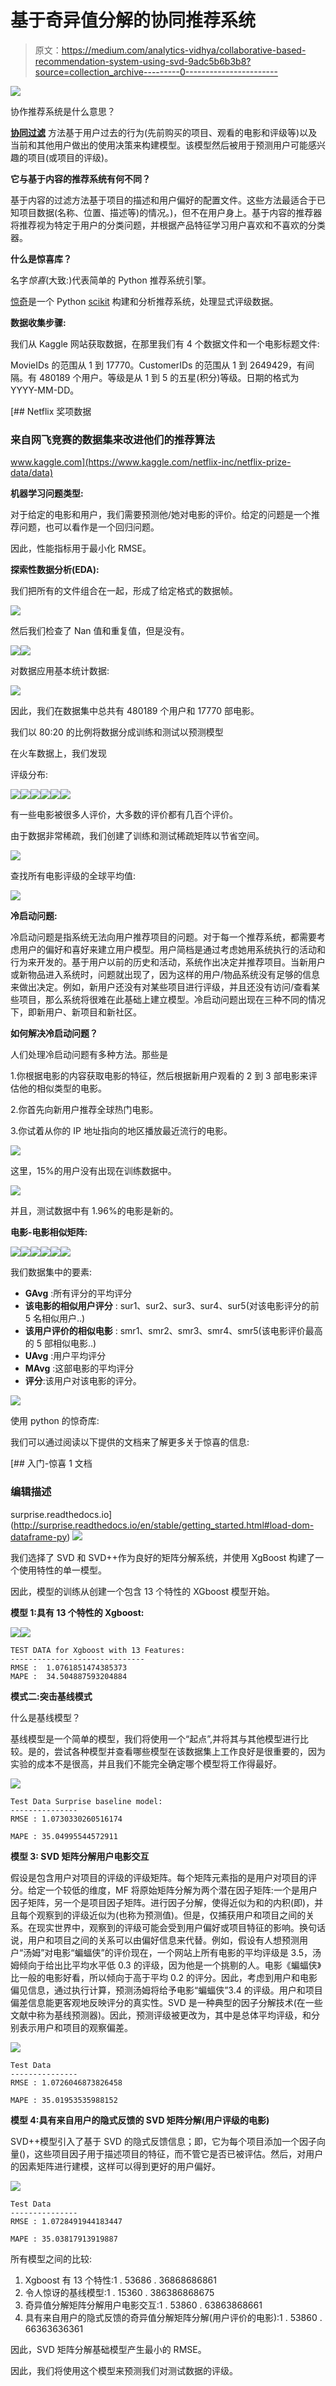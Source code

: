 # 基于奇异值分解的协同推荐系统

> 原文：<https://medium.com/analytics-vidhya/collaborative-based-recommendation-system-using-svd-9adc5b6b3b8?source=collection_archive---------0----------------------->

![](img/264d52642d1334a2e8751be3c389d7f4.png)

协作推荐系统是什么意思？

[**协同过滤**](https://en.wikipedia.org/wiki/Collaborative_filtering) 方法基于用户过去的行为(先前购买的项目、观看的电影和评级等)以及当前和其他用户做出的使用决策来构建模型。该模型然后被用于预测用户可能感兴趣的项目(或项目的评级)。

**它与基于内容的推荐系统有何不同？**

基于内容的过滤方法基于项目的描述和用户偏好的配置文件。这些方法最适合于已知项目数据(名称、位置、描述等)的情况。)，但不在用户身上。基于内容的推荐器将推荐视为特定于用户的分类问题，并根据产品特征学习用户喜欢和不喜欢的分类器。

**什么是惊喜库？**

名字*惊喜*(大致:)代表简单的 Python 推荐系统引擎。

[惊奇](http://surpriselib.com/)是一个 Python [scikit](https://www.scipy.org/scikits.html) 构建和分析推荐系统，处理显式评级数据。

**数据收集步骤:**

我们从 Kaggle 网站获取数据，在那里我们有 4 个数据文件和一个电影标题文件:

MovieIDs 的范围从 1 到 17770。CustomerIDs 的范围从 1 到 2649429，有间隔。有 480189 个用户。等级是从 1 到 5 的五星(积分)等级。日期的格式为 YYYY-MM-DD。

[](https://www.kaggle.com/netflix-inc/netflix-prize-data/data) [## Netflix 奖项数据

### 来自网飞竞赛的数据集来改进他们的推荐算法

www.kaggle.com](https://www.kaggle.com/netflix-inc/netflix-prize-data/data) 

**机器学习问题类型:**

对于给定的电影和用户，我们需要预测他/她对电影的评价。给定的问题是一个推荐问题，也可以看作是一个回归问题。

因此，性能指标用于最小化 RMSE。

**探索性数据分析(EDA):**

我们把所有的文件组合在一起，形成了给定格式的数据帧。

![](img/e55d326272e9d74ba0365219e288c8cb.png)

然后我们检查了 Nan 值和重复值，但是没有。

![](img/4f51badfb6a92285000d2c28a360809c.png)![](img/ad56cb6029c3aeb073cbeed210d5c1a1.png)

对数据应用基本统计数据:

![](img/b82a1b181add2dc30af29595e2c4131d.png)

因此，我们在数据集中总共有 480189 个用户和 17770 部电影。

我们以 80:20 的比例将数据分成训练和测试以预测模型

在火车数据上，我们发现

评级分布:

![](img/80f0a676e58a6f63e8d17857b8050d5b.png)![](img/c152f3f6ef0262c84df01c0e274df60b.png)![](img/756102b916aa7e5cc1c2e718a101a042.png)![](img/b894f7b396484e9a8901e3faf43e8f97.png)![](img/5a327df96b1ad85786796a98097f2026.png)![](img/afcba22f2119dd5f9bcb53155aae6bd5.png)

有一些电影被很多人评价，大多数的评价都有几百个评价。

由于数据非常稀疏，我们创建了训练和测试稀疏矩阵以节省空间。

![](img/eec8a00239aa65fa9a47d72d2818bebc.png)

查找所有电影评级的全球平均值:

![](img/14f929ee75b10db4c2c3d64747eaa212.png)

**冷启动问题:**

冷启动问题是指系统无法向用户推荐项目的问题。对于每一个推荐系统，都需要考虑用户的偏好和喜好来建立用户模型。用户简档是通过考虑她用系统执行的活动和行为来开发的。基于用户以前的历史和活动，系统作出决定并推荐项目。当新用户或新物品进入系统时，问题就出现了，因为这样的用户/物品系统没有足够的信息来做出决定。例如，新用户还没有对某些项目进行评级，并且还没有访问/查看某些项目，那么系统将很难在此基础上建立模型。冷启动问题出现在三种不同的情况下，即新用户、新项目和新社区。

**如何解决冷启动问题？**

人们处理冷启动问题有多种方法。那些是

1.你根据电影的内容获取电影的特征，然后根据新用户观看的 2 到 3 部电影来评估他的相似类型的电影。

2.你首先向新用户推荐全球热门电影。

3.你试着从你的 IP 地址指向的地区播放最近流行的电影。

![](img/2d7cfd5f743ce3875eb9854772607a3a.png)

这里，15%的用户没有出现在训练数据中。

![](img/612d92b35dde75989992bbc75b177827.png)

并且，测试数据中有 1.96%的电影是新的。

**电影-电影相似矩阵:**

![](img/9b46fb2789cae66419ad6c360d653dae.png)![](img/5e6d0c502956947cc4ba5edf61e7830f.png)![](img/087348080a906ba7dc4ee7ccad13cd72.png)![](img/c7d8bbd5581ccca75435b0958503e64b.png)![](img/ebfab8b20c250644b07e3d46632633d4.png)![](img/ea7e41410cc5609f86d849435c002e0d.png)

我们数据集中的要素:

*   **GAvg** :所有评分的平均评分
*   **该电影的相似用户评分** : sur1、sur2、sur3、sur4、sur5(对该电影评分的前 5 名相似用户..)
*   **该用户评价的相似电影** : smr1、smr2、smr3、smr4、smr5(该电影评价最高的 5 部相似电影..)
*   **UAvg** :用户平均评分
*   **MAvg** :这部电影的平均评分
*   **评分**:该用户对该电影的评分。

![](img/aad2d5810fedb4c57ad4b3de4cc81cca.png)

使用 python 的惊奇库:

我们可以通过阅读以下提供的文档来了解更多关于惊喜的信息:

 [## 入门-惊喜 1 文档

### 编辑描述

surprise.readthedocs.io](http://surprise.readthedocs.io/en/stable/getting_started.html#load-dom-dataframe-py) ![](img/7b92905ad3e505c65040bd539ac67d15.png)

我们选择了 SVD 和 SVD++作为良好的矩阵分解系统，并使用 XgBoost 构建了一个使用特性的单一模型。

因此，模型的训练从创建一个包含 13 个特性的 XGboost 模型开始。

**模型 1:具有 13 个特性的 Xgboost:**

![](img/9086f1566f19511121b286a4da0b8817.png)![](img/b44819e3849d9f910cf4f0e1c32819d8.png)

```
TEST DATA for Xgboost with 13 Features:
------------------------------
RMSE :  1.0761851474385373
MAPE :  34.504887593204884
```

**模式二:突击基线模式**

什么是基线模型？

基线模型是一个简单的模型，我们将使用一个“起点”,并将其与其他模型进行比较。是的，尝试各种模型并查看哪些模型在该数据集上工作良好是很重要的，因为实验的成本不是很高，并且我们不能完全确定哪个模型将工作得最好。

![](img/145c3871bed7d333723401d90df99b09.png)

```
Test Data Surprise baseline model:
---------------
RMSE : 1.0730330260516174

MAPE : 35.04995544572911
```

**模型 3: SVD 矩阵分解用户电影交互**

假设是包含用户对项目的评级的评级矩阵。每个矩阵元素指的是用户对项目的评分。给定一个较低的维度，MF 将原始矩阵分解为两个潜在因子矩阵:一个是用户因子矩阵，另一个是项目因子矩阵。进行因子分解，使得近似为和的内积(即)，并且每个观察到的评级近似为(也称为预测值)。但是，仅捕获用户和项目之间的关系。在现实世界中，观察到的评级可能会受到用户偏好或项目特征的影响。换句话说，用户和项目之间的关系可以由偏好信息来代替。例如，假设有人想预测用户“汤姆”对电影“蝙蝠侠”的评价现在，一个网站上所有电影的平均评级是 3.5，汤姆倾向于给出比平均水平低 0.3 的评级，因为他是一个挑剔的人。电影《蝙蝠侠》比一般的电影好看，所以倾向于高于平均 0.2 的评分。因此，考虑到用户和电影偏见信息，通过执行计算，预测汤姆将给予电影“蝙蝠侠”3.4 的评级。用户和项目偏差信息能更客观地反映评分的真实性。SVD 是一种典型的因子分解技术(在一些文献中称为基线预测器)。因此，预测评级被更改为，其中是总体平均评级，和分别表示用户和项目的观察偏差。

![](img/004581c8ec1f92c137f195535f5a78a0.png)

```
Test Data
---------------
RMSE : 1.0726046873826458

MAPE : 35.01953535988152
```

**模型 4:具有来自用户的隐式反馈的 SVD 矩阵分解(用户评级的电影)**

SVD++模型引入了基于 SVD 的隐式反馈信息；即，它为每个项目添加一个因子向量()，这些项目因子用于描述项目的特征，而不管它是否已被评估。然后，对用户的因素矩阵进行建模，这样可以得到更好的用户偏好。

![](img/55809b45c2c63e3ac0c9278519088c80.png)

```
Test Data
---------------
RMSE : 1.0728491944183447

MAPE : 35.03817913919887
```

所有模型之间的比较:

1.  Xgboost 有 13 个特性:1 . 53686 . 36868686861
2.  令人惊讶的基线模型:1 . 15360 . 386386868675
3.  奇异值分解矩阵分解用户电影交互:1 . 53860 . 63863868661
4.  具有来自用户的隐式反馈的奇异值分解矩阵分解(用户评价的电影):1 . 53860 . 66363636361

因此，SVD 矩阵分解基础模型产生最小的 RMSE。

因此，我们将使用这个模型来预测我们对测试数据的评级。